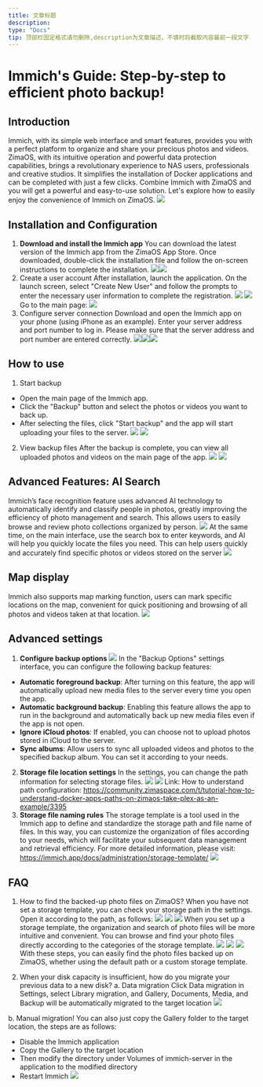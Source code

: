 ```yaml
---
title: 文章标题
description: 
type: "Docs"
tip: 顶部栏固定格式请勿删除,description为文章描述，不填时将截取内容最前一段文字
---
```

# Immich's Guide: Step-by-step to efficient photo backup!
## Introduction
Immich, with its simple web interface and smart features, provides you with a perfect platform to organize and share your precious photos and videos. ZimaOS, with its intuitive operation and powerful data protection capabilities, brings a revolutionary experience to NAS users, professionals and creative studios. It simplifies the installation of Docker applications and can be completed with just a few clicks.
Combine Immich with ZimaOS and you will get a powerful and easy-to-use solution. Let's explore how to easily enjoy the convenience of Immich on ZimaOS.
![](https://manage.icewhale.io/api/static/docs/1730269774466_image.png)
## Installation and Configuration
1. **Download and install the Immich app**
You can download the latest version of the Immich app from the ZimaOS App Store. Once downloaded, double-click the installation file and follow the on-screen instructions to complete the installation.
![](https://manage.icewhale.io/api/static/docs/1730269866832_copyImage.jpeg)![](https://manage.icewhale.io/api/static/docs/1730269868372_copyImage.png)
2. Create a user account
After installation, launch the application. On the launch screen, select "Create New User" and follow the prompts to enter the necessary user information to complete the registration.
![](https://manage.icewhale.io/api/static/docs/1730269926591_image.png)
![](https://manage.icewhale.io/api/static/docs/1730269940085_image.png)
Go to the main page:
![](https://manage.icewhale.io/api/static/docs/1730269963189_image.png)
3. Configure server connection
Download and open the Immich app on your phone (using iPhone as an example).
Enter your server address and port number to log in. Please make sure that the server address and port number are entered correctly.
![](https://manage.icewhale.io/api/static/docs/1730270062733_copyImage.png)![](https://manage.icewhale.io/api/static/docs/1730270082792_copyImage.jpeg)![](https://manage.icewhale.io/api/static/docs/1730270083467_copyImage.jpeg)
## How to use
1. Start backup
- Open the main page of the Immich app.
- Click the "Backup" button and select the photos or videos you want to back up.
- After selecting the files, click "Start backup" and the app will start uploading your files to the server.
![](https://manage.icewhale.io/api/static/docs/1730270241632_image.png)
![](https://manage.icewhale.io/api/static/docs/1730270251463_image.png)
2. View backup files
After the backup is complete, you can view all uploaded photos and videos on the main page of the app.
![](https://manage.icewhale.io/api/static/docs/1730270310188_image.png)
![](https://manage.icewhale.io/api/static/docs/1730270325913_image.png)
## Advanced Features: AI Search
Immich’s face recognition feature uses advanced AI technology to automatically identify and classify people in photos, greatly improving the efficiency of photo management and search. This allows users to easily browse and review photo collections organized by person.
![](https://manage.icewhale.io/api/static/docs/1730270365044_image.png)
At the same time, on the main interface, use the search box to enter keywords, and AI will help you quickly locate the files you need. This can help users quickly and accurately find specific photos or videos stored on the server
![](https://manage.icewhale.io/api/static/docs/1730270384165_image.png)
## Map display
Immich also supports map marking function, users can mark specific locations on the map, convenient for quick positioning and browsing of all photos and videos taken at that location.
![](https://manage.icewhale.io/api/static/docs/1730270408893_image.png)
## Advanced settings
1. **Configure backup options**
![](https://manage.icewhale.io/api/static/docs/1730270441373_image.png)
In the "Backup Options" settings interface, you can configure the following backup features:
- **Automatic foreground backup**: After turning on this feature, the app will automatically upload new media files to the server every time you open the app.
- **Automatic background backup**: Enabling this feature allows the app to run in the background and automatically back up new media files even if the app is not open.
- **Ignore iCloud photos**: If enabled, you can choose not to upload photos stored in iCloud to the server.
- **Sync albums**: Allow users to sync all uploaded videos and photos to the specified backup album.
You can set it according to your needs.
2. **Storage file location settings**
In the settings, you can change the path information for selecting storage files.
![](https://manage.icewhale.io/api/static/docs/1730270501295_image.png)
![](https://manage.icewhale.io/api/static/docs/1730270511744_image.png)
Link: How to understand path configuration: https://community.zimaspace.com/t/tutorial-how-to-understand-docker-apps-paths-on-zimaos-take-plex-as-an-example/3395
3. **Storage file naming rules**
The storage template is a tool used in the Immich app to define and standardize the storage path and file name of files. In this way, you can customize the organization of files according to your needs, which will facilitate your subsequent data management and retrieval efficiency.
For more detailed information, please visit: https://immich.app/docs/administration/storage-template/
![](https://manage.icewhale.io/api/static/docs/1730270568147_image.png)
## FAQ
1. How to find the backed-up photo files on ZimaOS?
When you have not set a storage template, you can check your storage path in the settings. Open it according to the path, as follows:
![](https://manage.icewhale.io/api/static/docs/1730270615131_image.png)
![](https://manage.icewhale.io/api/static/docs/1730270625991_image.png)
![](https://manage.icewhale.io/api/static/docs/1730270635201_image.png)
When you set up a storage template, the organization and search of photo files will be more intuitive and convenient. You can browse and find your photo files directly according to the categories of the storage template.
![](https://manage.icewhale.io/api/static/docs/1730270689535_image.png)
![](https://manage.icewhale.io/api/static/docs/1730270699458_image.png)
![](https://manage.icewhale.io/api/static/docs/1730270702487_image.png)
With these steps, you can easily find the photo files backed up on ZimaOS, whether using the default path or a custom storage template.

2. When your disk capacity is insufficient, how do you migrate your previous data to a new disk?
a. Data migration
Click Data migration in Settings, select Library migration, and Gallery, Documents, Media, and Backup will be automatically migrated to the target location
![](https://manage.icewhale.io/api/static/docs/1730272017160_image.png)

b. Manual migration!
You can also just copy the Gallery folder to the target location, the steps are as follows:
- Disable the Immich application
- Copy the Gallery to the target location
- Then modify the directory under Volumes of immich-server in the application to the modified directory
- Restart Immich
![](https://manage.icewhale.io/api/static/docs/1730271838216_image.png)
